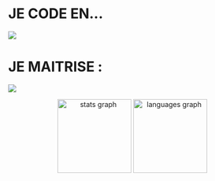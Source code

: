 <h1>JE CODE EN...</h1>
<p align="left">
  <a href="https://github.com/Syloww">
    <img src="https://skillicons.dev/icons?i=css,html,js,py,php" />
  </a>
</p>
<h1>JE MAITRISE : </h1>
<p align="left">
  <a href="https://github.com/Syloww">
    <img src="https://skillicons.dev/icons?i=vscode,pr,pr,ps,ai,wordpress,robloxstudio,figma,github" />
  </a>
</p>


<div align="center">
  <img src="https://github-readme-stats.vercel.app/api?username=syloww&hide_title=false&hide_rank=false&show_icons=true&include_all_commits=true&count_private=true&disable_animations=false&theme=dracula&locale=en&hide_border=false&order=1" height="150" alt="stats graph"  />
  <img src="https://github-readme-stats.vercel.app/api/top-langs?username=syloww&locale=en&hide_title=false&layout=compact&card_width=320&langs_count=5&theme=dracula&hide_border=false&order=2" height="150" alt="languages graph"  />
</div>

###
